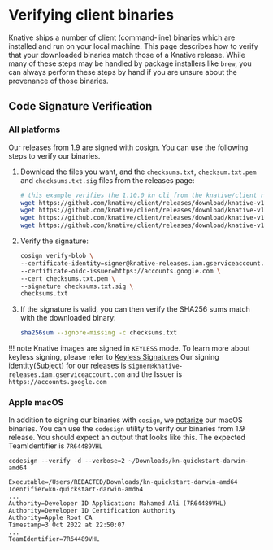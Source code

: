 # Verifying client binaries

Knative ships a number of client (command-line) binaries which are installed and run on
your local machine.  This page describes how to verify that your downloaded binaries
match those of a Knative release.  While many of these steps may be handled by package
installers like `brew`, you can always perform these steps by hand if you are unsure
about the provenance of those binaries.

## Code Signature Verification

### All platforms

Our releases from 1.9 are signed with [cosign](https://docs.sigstore.dev/cosign/overview). You can use the following steps to verify our binaries.

1. Download the files you want, and the `checksums.txt`, `checksum.txt.pem` and `checksums.txt.sig` files from the releases page:
    ```sh
    # this example verifies the 1.10.0 kn cli from the knative/client repository
    wget https://github.com/knative/client/releases/download/knative-v1.10.0/checksums.txt
    wget https://github.com/knative/client/releases/download/knative-v1.10.0/kn-darwin-amd64
    wget https://github.com/knative/client/releases/download/knative-v1.10.0/checksums.txt.sig
    wget https://github.com/knative/client/releases/download/knative-v1.10.0/checksums.txt.pem
    ```
1. Verify the signature:
    ```sh
    cosign verify-blob \
    --certificate-identity=signer@knative-releases.iam.gserviceaccount.com \
    --certificate-oidc-issuer=https://accounts.google.com \
    --cert checksums.txt.pem \
    --signature checksums.txt.sig \
    checksums.txt
    ```
1. If the signature is valid, you can then verify the SHA256 sums match with the downloaded binary:
    ```sh
    sha256sum --ignore-missing -c checksums.txt
    ```

!!! note
    Knative images are signed in `KEYLESS` mode. To learn more about keyless signing, please refer to
    [Keyless Signatures](https://github.com/sigstore/cosign/blob/main/KEYLESS.md#keyless-signatures)
    Our signing identity(Subject) for our releases is `signer@knative-releases.iam.gserviceaccount.com` and the Issuer is `https://accounts.google.com`

### Apple macOS

In addition to signing our binaries with `cosign`, we [notarize](https://developer.apple.com/documentation/security/notarizing_macos_software_before_distribution) our macOS binaries. You can use the `codesign` utility to verify our binaries from 1.9 release. You should expect an output that looks
like this. The expected TeamIdentifier is `7R64489VHL`

```
codesign --verify -d --verbose=2 ~/Downloads/kn-quickstart-darwin-amd64

Executable=/Users/REDACTED/Downloads/kn-quickstart-darwin-amd64
Identifier=kn-quickstart-darwin-amd64
...
Authority=Developer ID Application: Mahamed Ali (7R64489VHL)
Authority=Developer ID Certification Authority
Authority=Apple Root CA
Timestamp=3 Oct 2022 at 22:50:07
...
TeamIdentifier=7R64489VHL
```